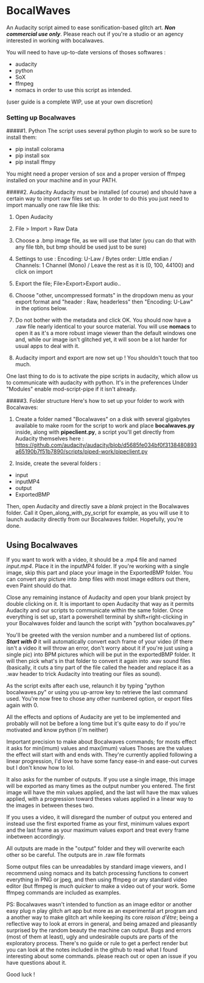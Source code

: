 # BocalWaves
An Audacity script aimed to ease sonification-based glitch art. ***Non commercial use only***. Please reach out if you're a studio or an agency interested in working with bocalwaves.

You will need to have up-to-date versions of thoses softwares :
-  audacity
-  python
-  SoX
-  ffmpeg
-  nomacs
in order to use this script as intended.


(user guide is a complete WIP, use at your own discretion) 
### Setting up Bocalwaves 

#####1. Python
The script uses several python plugin to work so be sure to install them:
- pip install colorama
- pip install sox
- pip install ffmpy

You might need a proper version of sox and a proper version of ffmpeg installed on your machine and in your PATH.

#####2. Audacity
Audacity must be installed (of course) and should have a certain way to import raw files set up. In order to do this you just need to import manually one raw file like this:
1.  Open Audacity
2. File > Import > Raw Data
3. Choose a .bmp image file, as we will use that later (you can do that with any file tbh, but bmp should be used just to be sure)

4. Settings to use :
Encoding: U-Law /
Bytes order: Little endian /
Channels: 1 Channel (Mono) /
Leave the rest as it is (0, 100, 44100) and click on import

5. Export the file; File>Export>Export audio..
6. Choose "other, uncompressed formats" in the dropdown menu as your export format and "header : Raw, headerless" then "Encoding: U-Law" in the options below.
7. Do not bother with the metadata and click OK. You should now have a .raw file nearly identical to your source material. You will use **nomacs** to open it as it's a more robust image viewer than the default windows one and, while our image isn't glitched yet, it will soon be a lot harder for usual apps to deal with it.
8. Audacity import and export are now set up ! You shouldn't touch that too much.

One last thing to do is to activate the pipe scripts in audacity, which allow us to communicate with audacity with python. It's in the preferences Under "Modules" enable mod-script-pipe if it isn't already.

#####3. Folder structure
Here's how to set up your folder to work with Bocalwaves:
1. Create a folder named "Bocalwaves" on a disk with several gigabytes available to make room for the script to work and place **bocalwaves.py** inside, along with **pipeclient.py**, a script you'll get directly from Audacity themselves here : https://github.com/audacity/audacity/blob/d5685fe034bf0f3138480893a65190b7f51b7890/scripts/piped-work/pipeclient.py

2. Inside, create the several folders :
- input
- inputMP4
- output
- ExportedBMP

Then, open Audacity and directly save a *blank* project in the Bocalwaves folder. Call it Open_along_with_py_script for example, as you will use it to launch audacity directly from our Bocalwaves folder. Hopefully, you're done.


## Using Bocalwaves

If you want to work with a video, it should be a .mp4 file and named *input.mp4*. Place it in the inputMP4 folder.
If you're working with a single image, skip this part and place your image in the ExportedBMP folder. You can convert any picture into .bmp files with most image editors out there, even Paint should do that.

Close any remaining instance of Audacity and open your blank project by double clicking on it. It is important to open Audacity that way as it permits Audacity and our scripts to communicate within the same folder.
Once everything is set up, start a powershell terminal by shift+right-clicking in your Bocalwaves folder and launch the script with "python bocalwaves.py"

You'll be greeted with the version number and a numbered list of options. 
***Start with 0*** it will automatically convert each frame of your video (if there isn't a video it will throw an error, don't worry about it if you're just using a single pic) into BPM pictures which will be put in the exportedBMP folder. It will then pick what's in that folder to convert it again into .wav sound files (basically, it cuts a tiny part of the file called the header and replace it as a .wav header to trick Audacity into treating our files as sound).

As the script exits after each use, relaunch it by typing "python bocalwaves.py" or using you up-arrow key to retrieve the last command used. You're now free to chose any other numbered option, or export files again with 0.

All the effects and options of Audacity are yet to be implemented and probably will not be before a long time but it's quite easy to do if you're motivated and know python (i'm neither)

Important precision to make about Bocalwaves commands; for mosts effect it asks for  min(imum) values and max(imum) values Thoses are the values the effect will start with and ends with. They're currently applied following a linear progression, I'd love to have some fancy ease-in and ease-out curves but I don't know how to lol.

It also asks for the number of outputs. If you use a single image, this image will be exported as many times as the output number you entered. The first image will have the min values applied, and the last will have the max values applied, with a progression toward theses values applied in a linear way to the images in between theses two.

If you uses a video, it will disregard the number of output you entered and instead use the first exported frame as your first, minimum values export and the last frame as your maximum values export and treat every frame inbetween accordingly.

All outputs are made in the "output" folder and they will overwrite each other so be careful.  The outputs are in .raw file formats

Some output files can be unreadables by standard image viewers, and I recommend using nomacs and its batch processing functions to convert everything in PNG or jpeg, and then using ffmpeg or any standard video editor (but ffmpeg is *much quicker* to make a video out of your work. Some ffmpeg commands are included as examples.

PS: Bocalwaves wasn't intended to function as an image editor or another easy plug n play glitch art app but more as an experimental art program and a another way to make glitch art while keeping its core *raison d'être*; being a reflective way to look at errors in general, and being amazed and pleasantly surprised by the random beauty the machine can output. Bugs and errors (most of them at least), ugly and undesirable ouputs are parts of the exploratory process. There's no guide or rule to get a perfect render but you can look at the notes included in the github to read what I found interesting about some commands. please reach out or open an issue if you have questions about it.

Good luck !
